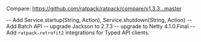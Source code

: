 <!--
This file contains the in progress release notes during the cycle.
It should not be considered the final announcement for any release at any time.
-->

Compare: https://github.com/ratpack/ratpack/compare/v1.3.3...master

-- Add Service.startup(String, Action), Service.shutdown(String, Action)
-- Add Batch API
-- upgrade Jackson to 2.7.3
-- upgrade to Netty 4.1.0.Final
-- Add `ratpack-retrofit2` integrations for Typed API clients.

